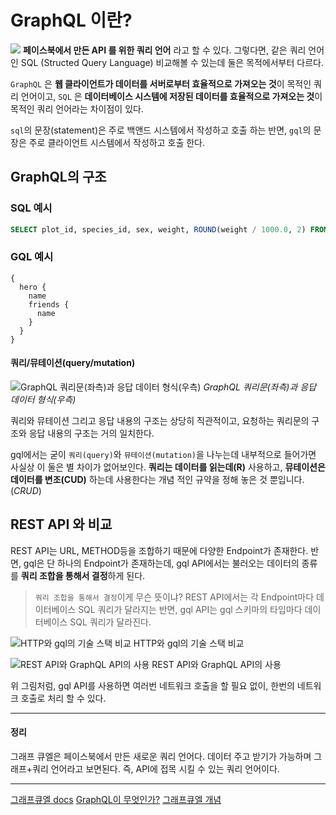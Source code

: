 # GraphQL 이란?

![](https://upload.wikimedia.org/wikipedia/commons/thumb/1/17/GraphQL_Logo.svg/500px-GraphQL_Logo.svg.png)
**페이스북에서 만든 API 를 위한 쿼리 언어** 라고 할 수 있다.
그렇다면, 같은 쿼리 언어인 SQL (Structed Query Language) 비교해볼 수 있는데 둘은 목적에서부터 다르다.

`GraphQL` 은 **웹 클라이언트가 데이터를 서버로부터 효율적으로 가져오는 것**이 목적인 쿼리 언어이고,
`SQL` 은 **데이터베이스 시스템에 저장된 데이터를 효율적으로 가져오는 것**이 목적인 쿼리 언어라는 차이점이 있다.

`sql`의 문장(statement)은 주로 백앤드 시스템에서 작성하고 호출 하는 반면,
`gql`의 문장은 주로 클라이언트 시스템에서 작성하고 호출 한다.

## GraphQL의 구조

### SQL 예시

```sql
SELECT plot_id, species_id, sex, weight, ROUND(weight / 1000.0, 2) FROM surveys;
```

### GQL 예시

```gql
{
  hero {
    name
    friends {
      name
    }
  }
}
```

#### 쿼리/뮤테이션(query/mutation)

![GraphQL 쿼리문(좌측)과 응답 데이터 형식(우측)](http://tech.kakao.com/files/graphql-example.png)
_GraphQL 쿼리문(좌측)과 응답 데이터 형식(우측)_

쿼리와 뮤테이션 그리고 응답 내용의 구조는 상당히 직관적이고, 요청하는 쿼리문의 구조와 응답 내용의 구조는 거의 일치한다.

gql에서는 굳이 `쿼리(query)`와 `뮤테이션(mutation)`을 나누는데 내부적으로 들어가면 사실상 이 둘은 별 차이가 없어보인다.
**쿼리는 데이터를 읽는데(R)** 사용하고, **뮤테이션은 데이터를 변조(CUD)** 하는데 사용한다는 개념 적인 규약을 정해 놓은 것 뿐입니다. (_CRUD_)

## REST API 와 비교

REST API는 URL, METHOD등을 조합하기 때문에 다양한 Endpoint가 존재한다.
반면, gql은 단 하나의 Endpoint가 존재하는데, gql API에서는 불러오는 데이터의 종류를 **쿼리 조합을 통해서 결정**하게 된다.

> `쿼리 조합을 통해서 결정`이게 무슨 뜻이냐?
> REST API에서는 각 Endpoint마다 데이터베이스 SQL 쿼리가 달라지는 반면, gql API는 gql 스키마의 타입마다 데이터베이스 SQL 쿼리가 달라진다.

![HTTP와 gql의 기술 스택 비교](https://tech.kakao.com/files/graphql-stack.png)
HTTP와 gql의 기술 스택 비교

![REST API와 GraphQL API의 사용](http://tech.kakao.com/files/graphql-mobile-api.png)
REST API와 GraphQL API의 사용

위 그림처럼, gql API를 사용하면 여러번 네트워크 호출을 할 필요 없이, 한번의 네트워크 호출로 처리 할 수 있다.

---

#### 정리

그래프 큐엘은 페이스북에서 만든 새로운 쿼리 언어다.
데이터 주고 받기가 가능하며
그래프+쿼리 언어라고 보면된다.
즉, API에 접목 시킬 수 있는 쿼리 언어이다.

---

[그래프큐엘 docs](https://graphql.org/learn/)
[GraphQL이 무엇인가?](https://velopert.com/2318)
[그래프큐엘 개념](https://tech.kakao.com/2019/08/01/graphql-basic/)
